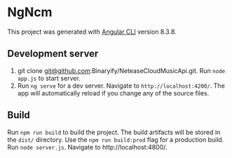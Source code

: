 # NgNcm

This project was generated with [Angular CLI](https://github.com/angular/angular-cli) version 8.3.8.

## Development server

1. git clone git@github.com:Binaryify/NeteaseCloudMusicApi.git. Run `node app.js` to start server.
2. Run `ng serve` for a dev server. Navigate to `http://localhost:4200/`. The app will automatically reload if you change any of the source files.

## Build

Run `npm run build` to build the project. The build artifacts will be stored in the `dist/` directory. Use the `npm run build:prod` flag for a production build.
Run `node server.js`. Navigate to http://localhost:4800/.

